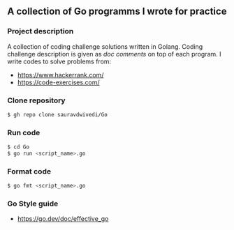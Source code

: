 ## A collection of Go programms I wrote for practice

### Project description

A collection of coding challenge solutions written in Golang. Coding challenge description is given as _doc comments_ on top of each program. I write codes to solve problems from:

- https://www.hackerrank.com/
- https://code-exercises.com/

### Clone repository  

```bash
$ gh repo clone sauravdwivedi/Go
```

### Run code

```bash
$ cd Go
$ go run <script_name>.go
```

### Format code

```bash
$ go fmt <script_name>.go
```

### Go Style guide

- https://go.dev/doc/effective_go
